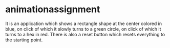 # animationassignment

It is an application which shows a rectangle shape at the center colored in blue, on click of which it slowly turns to a green circle, on click of which it turns to a hex in red. There is also a reset button which resets everything to the starting point.